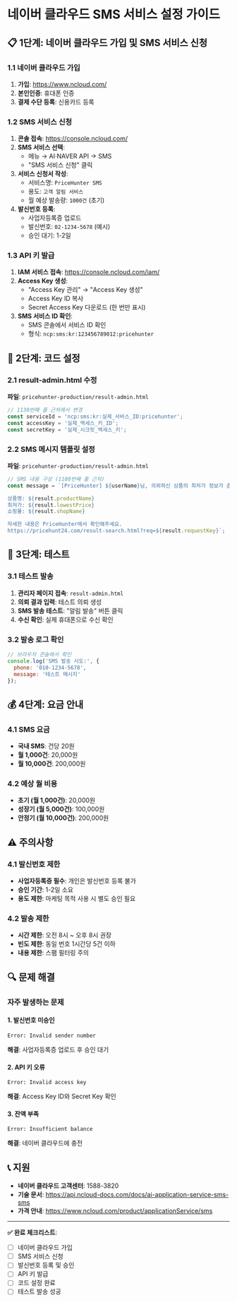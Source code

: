 # 네이버 클라우드 SMS 서비스 설정 가이드

## 📋 1단계: 네이버 클라우드 가입 및 SMS 서비스 신청

### 1.1 네이버 클라우드 가입
1. **가입**: https://www.ncloud.com/
2. **본인인증**: 휴대폰 인증
3. **결제 수단 등록**: 신용카드 등록

### 1.2 SMS 서비스 신청
1. **콘솔 접속**: https://console.ncloud.com/
2. **SMS 서비스 선택**: 
   - 메뉴 → AI·NAVER API → SMS
   - "SMS 서비스 신청" 클릭
3. **서비스 신청서 작성**:
   - 서비스명: `PriceHunter SMS`
   - 용도: `고객 알림 서비스`
   - 월 예상 발송량: `1000건` (초기)
4. **발신번호 등록**:
   - 사업자등록증 업로드
   - 발신번호: `02-1234-5678` (예시)
   - 승인 대기: 1-2일

### 1.3 API 키 발급
1. **IAM 서비스 접속**: https://console.ncloud.com/iam/
2. **Access Key 생성**:
   - "Access Key 관리" → "Access Key 생성"
   - Access Key ID 복사
   - Secret Access Key 다운로드 (한 번만 표시)
3. **SMS 서비스 ID 확인**:
   - SMS 콘솔에서 서비스 ID 확인
   - 형식: `ncp:sms:kr:123456789012:pricehunter`

## 🔧 2단계: 코드 설정

### 2.1 result-admin.html 수정
**파일**: `pricehunter-production/result-admin.html`

```javascript
// 1130번째 줄 근처에서 변경
const serviceId = 'ncp:sms:kr:실제_서비스_ID:pricehunter';
const accessKey = '실제_액세스_키_ID';
const secretKey = '실제_시크릿_액세스_키';
```

### 2.2 SMS 메시지 템플릿 설정
**파일**: `pricehunter-production/result-admin.html`

```javascript
// SMS 내용 구성 (1180번째 줄 근처)
const message = `[PriceHunter] ${userName}님, 의뢰하신 상품의 최저가 정보가 준비되었습니다.

상품명: ${result.productName}
최저가: ${result.lowestPrice}
쇼핑몰: ${result.shopName}

자세한 내용은 PriceHunter에서 확인해주세요.
https://pricehunt24.com/result-search.html?req=${result.requestKey}`;
```

## 🧪 3단계: 테스트

### 3.1 테스트 발송
1. **관리자 페이지 접속**: `result-admin.html`
2. **의뢰 결과 입력**: 테스트 의뢰 생성
3. **SMS 발송 테스트**: "알림 발송" 버튼 클릭
4. **수신 확인**: 실제 휴대폰으로 수신 확인

### 3.2 발송 로그 확인
```javascript
// 브라우저 콘솔에서 확인
console.log('SMS 발송 시도:', {
  phone: '010-1234-5678',
  message: '테스트 메시지'
});
```

## 💰 4단계: 요금 안내

### 4.1 SMS 요금
- **국내 SMS**: 건당 20원
- **월 1,000건**: 20,000원
- **월 10,000건**: 200,000원

### 4.2 예상 월 비용
- **초기 (월 1,000건)**: 20,000원
- **성장기 (월 5,000건)**: 100,000원
- **안정기 (월 10,000건)**: 200,000원

## ⚠️ 주의사항

### 4.1 발신번호 제한
- **사업자등록증 필수**: 개인은 발신번호 등록 불가
- **승인 기간**: 1-2일 소요
- **용도 제한**: 마케팅 목적 사용 시 별도 승인 필요

### 4.2 발송 제한
- **시간 제한**: 오전 8시 ~ 오후 8시 권장
- **빈도 제한**: 동일 번호 1시간당 5건 이하
- **내용 제한**: 스팸 필터링 주의

## 🔍 문제 해결

### 자주 발생하는 문제

#### 1. 발신번호 미승인
```
Error: Invalid sender number
```
**해결**: 사업자등록증 업로드 후 승인 대기

#### 2. API 키 오류
```
Error: Invalid access key
```
**해결**: Access Key ID와 Secret Key 확인

#### 3. 잔액 부족
```
Error: Insufficient balance
```
**해결**: 네이버 클라우드에 충전

## 📞 지원

- **네이버 클라우드 고객센터**: 1588-3820
- **기술 문서**: https://api.ncloud-docs.com/docs/ai-application-service-sms-sms
- **가격 안내**: https://www.ncloud.com/product/applicationService/sms

---

**✅ 완료 체크리스트**:
- [ ] 네이버 클라우드 가입
- [ ] SMS 서비스 신청
- [ ] 발신번호 등록 및 승인
- [ ] API 키 발급
- [ ] 코드 설정 완료
- [ ] 테스트 발송 성공 